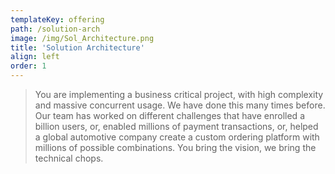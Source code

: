 ```yaml
---
templateKey: offering
path: /solution-arch
image: /img/Sol_Architecture.png
title: 'Solution Architecture'
align: left
order: 1
---
```

>You are implementing a business critical project, with high complexity and massive concurrent usage. We have done this many times before. Our team has worked on different challenges that have enrolled a billion users, or, enabled millions of payment transactions, or, helped a global automotive company create a custom ordering platform with millions of possible combinations. You bring the vision, we bring the technical chops.
